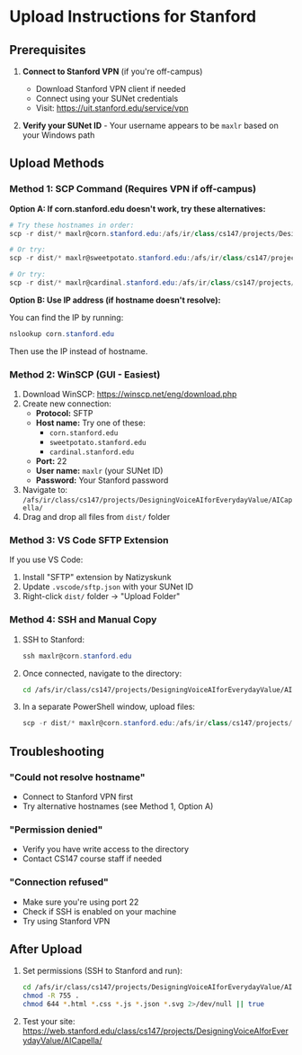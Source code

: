 # Upload Instructions for Stanford

## Prerequisites

1. **Connect to Stanford VPN** (if you're off-campus)
   - Download Stanford VPN client if needed
   - Connect using your SUNet credentials
   - Visit: https://uit.stanford.edu/service/vpn

2. **Verify your SUNet ID** - Your username appears to be `maxlr` based on your Windows path

## Upload Methods

### Method 1: SCP Command (Requires VPN if off-campus)

**Option A: If corn.stanford.edu doesn't work, try these alternatives:**

```powershell
# Try these hostnames in order:
scp -r dist/* maxlr@corn.stanford.edu:/afs/ir/class/cs147/projects/DesigningVoiceAIforEverydayValue/AICapella/

# Or try:
scp -r dist/* maxlr@sweetpotato.stanford.edu:/afs/ir/class/cs147/projects/DesigningVoiceAIforEverydayValue/AICapella/

# Or try:
scp -r dist/* maxlr@cardinal.stanford.edu:/afs/ir/class/cs147/projects/DesigningVoiceAIforEverydayValue/AICapella/
```

**Option B: Use IP address (if hostname doesn't resolve):**

You can find the IP by running:
```powershell
nslookup corn.stanford.edu
```

Then use the IP instead of hostname.

### Method 2: WinSCP (GUI - Easiest)

1. Download WinSCP: https://winscp.net/eng/download.php
2. Create new connection:
   - **Protocol:** SFTP
   - **Host name:** Try one of these:
     - `corn.stanford.edu`
     - `sweetpotato.stanford.edu`
     - `cardinal.stanford.edu`
   - **Port:** 22
   - **User name:** `maxlr` (your SUNet ID)
   - **Password:** Your Stanford password
3. Navigate to: `/afs/ir/class/cs147/projects/DesigningVoiceAIforEverydayValue/AICapella/`
4. Drag and drop all files from `dist/` folder

### Method 3: VS Code SFTP Extension

If you use VS Code:
1. Install "SFTP" extension by Natizyskunk
2. Update `.vscode/sftp.json` with your SUNet ID
3. Right-click `dist/` folder → "Upload Folder"

### Method 4: SSH and Manual Copy

1. SSH to Stanford:
   ```powershell
   ssh maxlr@corn.stanford.edu
   ```

2. Once connected, navigate to the directory:
   ```bash
   cd /afs/ir/class/cs147/projects/DesigningVoiceAIforEverydayValue/AICapella/
   ```

3. In a separate PowerShell window, upload files:
   ```powershell
   scp -r dist/* maxlr@corn.stanford.edu:/afs/ir/class/cs147/projects/DesigningVoiceAIforEverydayValue/AICapella/
   ```

## Troubleshooting

### "Could not resolve hostname"
- Connect to Stanford VPN first
- Try alternative hostnames (see Method 1, Option A)

### "Permission denied"
- Verify you have write access to the directory
- Contact CS147 course staff if needed

### "Connection refused"
- Make sure you're using port 22
- Check if SSH is enabled on your machine
- Try using Stanford VPN

## After Upload

1. Set permissions (SSH to Stanford and run):
   ```bash
   cd /afs/ir/class/cs147/projects/DesigningVoiceAIforEverydayValue/AICapella/
   chmod -R 755 .
   chmod 644 *.html *.css *.js *.json *.svg 2>/dev/null || true
   ```

2. Test your site:
   https://web.stanford.edu/class/cs147/projects/DesigningVoiceAIforEverydayValue/AICapella/


